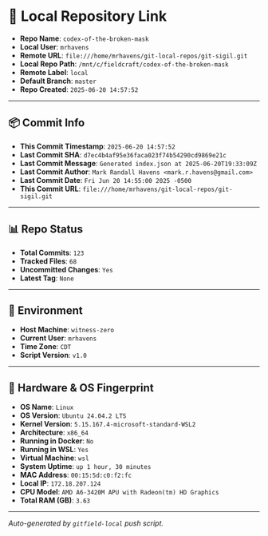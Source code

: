 # 🔗 Local Repository Link

- **Repo Name**: `codex-of-the-broken-mask`
- **Local User**: `mrhavens`
- **Remote URL**: `file:///home/mrhavens/git-local-repos/git-sigil.git`
- **Local Repo Path**: `/mnt/c/fieldcraft/codex-of-the-broken-mask`
- **Remote Label**: `local`
- **Default Branch**: `master`
- **Repo Created**: `2025-06-20 14:57:52`

---

## 📦 Commit Info

- **This Commit Timestamp**: `2025-06-20 14:57:52`
- **Last Commit SHA**: `d7ec4b4af95e36faca023f74b54290cd9869e21c`
- **Last Commit Message**: `Generated index.json at 2025-06-20T19:33:09Z`
- **Last Commit Author**: `Mark Randall Havens <mark.r.havens@gmail.com>`
- **Last Commit Date**: `Fri Jun 20 14:55:00 2025 -0500`
- **This Commit URL**: `file:///home/mrhavens/git-local-repos/git-sigil.git`

---

## 📊 Repo Status

- **Total Commits**: `123`
- **Tracked Files**: `68`
- **Uncommitted Changes**: `Yes`
- **Latest Tag**: `None`

---

## 🧭 Environment

- **Host Machine**: `witness-zero`
- **Current User**: `mrhavens`
- **Time Zone**: `CDT`
- **Script Version**: `v1.0`

---

## 🧬 Hardware & OS Fingerprint

- **OS Name**: `Linux`
- **OS Version**: `Ubuntu 24.04.2 LTS`
- **Kernel Version**: `5.15.167.4-microsoft-standard-WSL2`
- **Architecture**: `x86_64`
- **Running in Docker**: `No`
- **Running in WSL**: `Yes`
- **Virtual Machine**: `wsl`
- **System Uptime**: `up 1 hour, 30 minutes`
- **MAC Address**: `00:15:5d:c0:f2:fc`
- **Local IP**: `172.18.207.124`
- **CPU Model**: `AMD A6-3420M APU with Radeon(tm) HD Graphics`
- **Total RAM (GB)**: `3.63`

---

_Auto-generated by `gitfield-local` push script._
